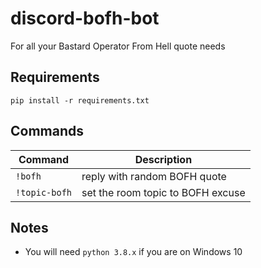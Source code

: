 # discord-bofh-bot

For all your Bastard Operator From Hell quote needs

## Requirements

```
pip install -r requirements.txt
```

## Commands

| Command | Description |
| --- | --- |
| `!bofh` | reply with random BOFH quote |
| `!topic-bofh` | set the room topic to BOFH excuse |

## Notes

- You will need `python 3.8.x` if you are on Windows 10
